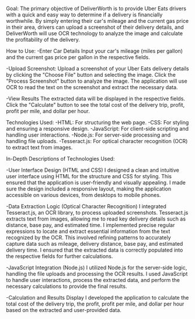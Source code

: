 Goal:
The primary objective of DeliverWorth is to provide Uber Eats drivers with a quick and easy way to determine if a delivery is financially worthwhile. By simply entering their car's mileage and the current gas price in their area, drivers can upload a screenshot of their delivery details, and DeliverWorth will use OCR technology to analyze the image and calculate the profitability of the delivery.

How to Use:
-Enter Car Details
  Input your car's mileage (miles per gallon) and the current gas price per gallon in the respective fields.

-Upload Screenshot:
  Upload a screenshot of your Uber Eats delivery details by clicking the "Choose File" button and selecting the image.
  Click the "Process Screenshot" button to analyze the image. The application will use OCR to read the text on the screenshot and extract the necessary data.

-View Results
  The extracted data will be displayed in the respective fields.
  Click the "Calculate" button to see the total cost of the delivery trip, profit, profit per mile, and dollar per hour.

Technologies Used:
-HTML: For structuring the web page.
-CSS: For styling and ensuring a responsive design.
-JavaScript: For client-side scripting and handling user interactions.
-Node.js: For server-side processing and handling file uploads.
-Tesseract.js: For optical character recognition (OCR) to extract text from images.

In-Depth Descriptions of Technologies Used:

-User Interface Design (HTML and CSS)
  I designed a clean and intuitive user interface using HTML for the structure and CSS for styling. This ensured that the application is user-friendly and visually appealing. I made sure the design included a responsive layout, making the application accessible on various devices, from desktops to mobile phones.

-Data Extraction Logic (Optical Character Recognition)
  I integrated Tesseract.js, an OCR library, to process uploaded screenshots. Tesseract.js extracts text from images, allowing me to read key delivery details such as distance, base pay, and estimated time. I implemented precise regular expressions to locate and extract essential information from the text recognized by the OCR. This involved refining patterns to accurately capture data such as mileage, delivery distance, base pay, and estimated delivery time. I ensured that the extracted data is correctly populated into the respective fields for further calculations.

-JavaScript Integration (Node.js)
  I utilized Node.js for the server-side logic, handling the file uploads and processing the OCR results. I used JavaScript to handle user interactions, process the extracted data, and perform the necessary calculations to provide the final results.

-Calculation and Results Display
  I developed the application to calculate the total cost of the delivery trip, the profit, profit per mile, and dollar per hour based on the extracted and user-provided data.


